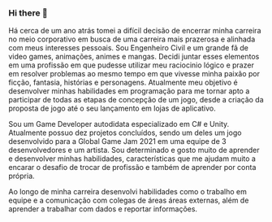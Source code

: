 ### Hi there 👋

Há cerca de um ano atrás tomei a difícil decisão de encerrar minha carreira no meio corporativo 
em busca de uma carreira mais prazerosa e alinhada com meus interesses pessoais. Sou Engenheiro Civil 
e um grande fã de video games, animações, animes e mangas. Decidi juntar esses elementos em uma profissão 
em que pudesse utilizar meu raciocinio lógico e prazer em resolver problemas ao mesmo tempo em que vivesse 
minha paixão por ficção, fantasia, histórias e personagens. Atualmente meu objetivo é desenvolver minhas 
habilidades em programação para me tornar apto a participar de todas as etapas de concepção de um jogo, 
desde a criação da proposta de jogo até o seu lançamento em lojas de aplicativo.

Sou um Game Developer autodidata especializado em C# e Unity. Atualmente possuo dez projetos concluídos, 
sendo um deles um jogo desenvolvido para a Global Game Jam 2021 em uma equipe de 3 desenvolvedores e um artista. 
Sou determinado e gosto muito de aprender e desenvolver minhas habilidades, características que me ajudam muito
a encarar o desafio de trocar de profissão e também de aprender por conta própria.

Ao longo de minha carreira desenvolvi habilidades como o trabalho em equipe e a comunicação com colegas de áreas
áreas externas, além de aprender a trabalhar com dados e reportar informações.
